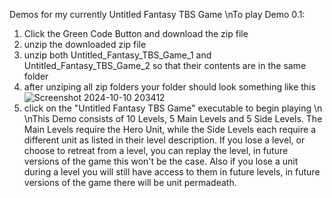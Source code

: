 Demos for my currently Untitled Fantasy TBS Game
\nTo play Demo 0.1:
1) Click the Green Code Button and download the zip file
2) unzip the downloaded zip file
3) unzip both Untitled_Fantasy_TBS_Game_1 and Untitled_Fantasy_TBS_Game_2 so that their contents are in the same folder
4) after unziping all zip folders your folder should look something like this
![Screenshot 2024-10-10 203412](https://github.com/user-attachments/assets/c3d67b70-4cf4-4440-9735-6b047c00e576)
5) click on the "Untitled Fantasy TBS Game" executable to begin playing
\n \nThis Demo consists of 10 Levels, 5 Main Levels and 5 Side Levels.
The Main Levels require the Hero Unit, while the Side Levels each require a different unit as listed in their level description.
If you lose a level, or choose to retreat from a level, you can replay the level, in future versions of the game this won't be the case.
Also if you lose a unit during a level you will still have access to them in future levels, in future versions of the game there will be unit permadeath.
